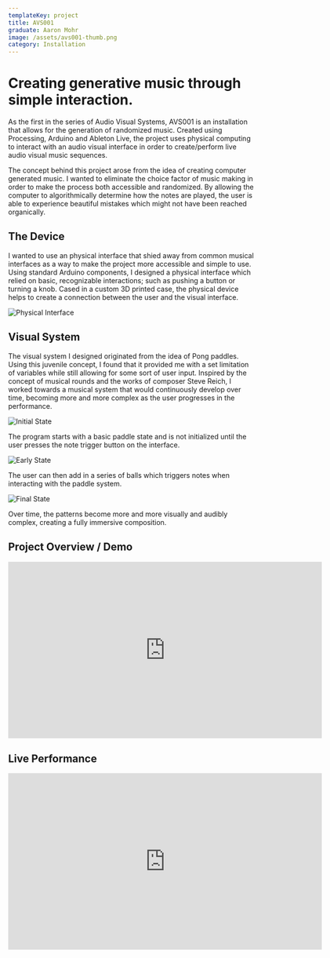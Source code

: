 ```yaml
---
templateKey: project
title: AVS001
graduate: Aaron Mohr
image: /assets/avs001-thumb.png
category: Installation
---
```

# Creating generative music through simple interaction.

As the first in the series of Audio Visual Systems, AVS001 is an installation that allows for the generation of randomized music. Created using Processing, Arduino and Ableton Live, the project uses physical computing to interact with an audio visual interface in order to create/perform live audio visual music sequences.

The concept behind this project arose from the idea of creating computer generated music. I wanted to eliminate the choice factor of music making in order to make the process both accessible and randomized. By allowing the computer to algorithmically determine how the notes are played, the user is able to experience beautiful mistakes which might not have been reached organically.

## The Device

I wanted to use an physical interface that shied away from common musical interfaces as a way to make the project more accessible and simple to use. Using standard Arduino components, I designed a physical interface which relied on basic, recognizable interactions; such as pushing a button or turning a knob. Cased in a custom 3D printed case, the physical device helps to create a connection between the user and the visual interface.

![Physical Interface](/assets/avs-diagram-1.png)

## Visual System

The visual system I designed originated from the idea of Pong paddles. Using this juvenile concept, I found that it provided me with a set limitation of variables while still allowing for some sort of user input. Inspired by the concept of musical rounds and the works of composer Steve Reich, I worked towards a musical system that would continuously develop over time, becoming more and more complex as the user progresses in the performance.

![Initial State](/assets/avs001-screen1.png)

The program starts with a basic paddle state and is not initialized until the user presses the note trigger button on the interface.

![Early State](/assets/avs001-screen2.png)

The user can then add in a series of balls which triggers notes when interacting with the paddle system.

![Final State](/assets/avs001-screen3.png)

Over time, the patterns become more and more visually and audibly complex, creating a fully immersive composition.

## Project Overview / Demo

<iframe src="https://player.vimeo.com/video/245748972" width="640" height="360" frameborder="0" webkitallowfullscreen mozallowfullscreen allowfullscreen></iframe>

## Live Performance

<iframe src="https://player.vimeo.com/video/245748949" width="640" height="360" frameborder="0" webkitallowfullscreen mozallowfullscreen allowfullscreen></iframe>

